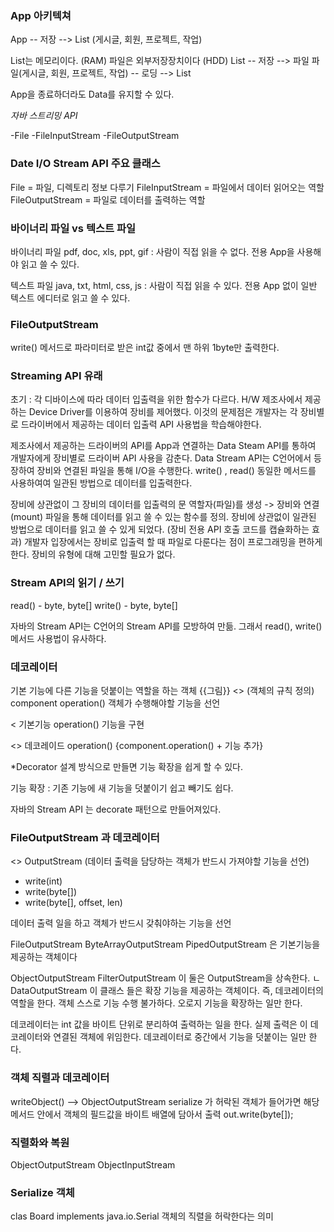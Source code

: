 ### App 아키텍쳐

App -- 저장 --> List (게시글, 회원, 프로젝트, 작업)

List는 메모리이다. (RAM)
파일은 외부저장장치이다 (HDD)
List -- 저장 --> 파일
파일(게시글, 회원, 프로젝트, 작업) -- 로딩 --> List

App을 종료하더라도 Data를 유지할 수 있다.

*자바 스트리밍 API*

-File
-FileInputStream
-FileOutputStream

### Date I/O Stream API 주요 클래스

File = 파일, 디렉토리 정보 다루기
FileInputStream = 파일에서 데이터 읽어오는 역할
FileOutputStream = 파일로 데이터를 출력하는 역할

### 바이너리 파일 vs 텍스트 파일

바이너리 파일 pdf, doc, xls, ppt, gif : 
사람이 직접 읽을 수 없다.
전용 App을 사용해야 읽고 쓸 수 있다.

텍스트 파일 java, txt, html, css, js :
사람이 직접 읽을 수  있다.
전용 App 없이 일반 텍스트 에디터로 읽고 쓸 수 있다.

### FileOutputStream

write() 메서드로 파라미터로 받은 int값 중에서 맨 하위 1byte만 출력한다. 

### Streaming API 유래

초기 : 각 디바이스에 따라 데이터 입출력을 위한 함수가 다르다. H/W 제조사에서 제공하는 Device Driver를 이용하여 장비를 제어했다.
이것의 문제점은 개발자는 각 장비별로 드라이버에서 제공하는 데이터 입출력 API 사용법을 학습해야한다.

제조사에서 제공하는 드라이버의 API를 App과 연결하는 Data Steam API를 통하여 개발자에게 장비별로 드라이버 API 사용을 감춘다. Data Stream API는 C언어에서 등장하여 장비와 연결된 파일을 통해 I/O을 수행한다.
write() , read() 동일한 메서드를 사용하여여 일관된 방법으로 데이터를 입출력한다.

장비에 상관없이 그 장비의 데이터를 입출력의 문 역할자(파일)를 생성 -> 장비와 연결 (mount)
파일을 통해 데이터를 읽고 쓸 수 있는 함수를 정의. 장비에 상관없이 일관된 방법으로 데이터를 읽고 쓸 수 있게 되었다. (장비 전용 API 호출 코드를 캡슐화하는 효과)
개발자 입장에서는 장비로 입출력 할 때 파일로 다룬다는 점이 프로그래밍을 편하게 한다. 장비의 유형에 대해 고민할 필요가 없다.

### Stream API의 읽기 / 쓰기

read() - byte, byte[]
write() - byte, byte[]

자바의 Stream API는 C언어의 Stream API를 모방하여 만듦. 그래서 read(), write() 메서드 사용법이 유사하다.

### 데코레이터

기본 기능에 다른 기능을 덧붙이는 역할을 하는 객체
{{그림}}
<<interface>> (객체의 규칙 정의)
component 
operation() 객체가 수행해야할 기능을 선언

<<concrete>
기본기능
operation() 기능을 구현

<<concrete>>
데코레이드
operation() {component.operation() + 기능 추가}

*Decorator 설계 방식으로 만들면 기능 확장을 쉽게 할 수 있다.

기능 확장 : 기존 기능에 새 기능을 덧붙이기 쉽고 빼기도 쉽다.

자바의 Stream API 는 decorate 패턴으로 만들어져있다.

### FileOutputStream 과 데코레이터

<<abstract>>
OutputStream (데이터 출력을 담당하는 객체가 반드시 가져야할 기능을 선언)
- write(int)
- write(byte[])
- write(byte[], offset, len)

데이터 출력 일을 하고 객체가 반드시 갖춰야하는 기능을 선언

FileOutputStream
ByteArrayOutputStream
PipedOutputStream
은 기본기능을 제공하는 객체이다

ObjectOutputStream 
FilterOutputStream
이 둘은 OutputStream을 상속한다.
ㄴ DataOutputStream
이 클래스 들은 확장 기능을 제공하는 객체이다. 즉, 데코레이터의 역할을 한다.
객체 스스로 기능 수행 불가하다. 오로지 기능을 확장하는 일만 한다.

데코레이터는 int 값을 바이트 단위로 분리하여 출력하는 일을 한다. 
실제 출력은 이 데코레이터와 연결된 객체에 위임한다. 데코레이터로 중간에서 기능을 덧붙이는 일만 한다. 

### 객체 직렬과 데코레이터

writeObject() --> ObjectOutputStream
serialize 가 허락된 객체가 들어가면 해당 메서드 안에서 객체의 필드값을 바이트 배열에 담아서 출력
out.write(byte[]);

### 직렬화와 복원

ObjectOutputStream
ObjectInputStream

### Serialize 객체

clas Board implements java.io.Serial
객체의 직렬을 허락한다는 의미



